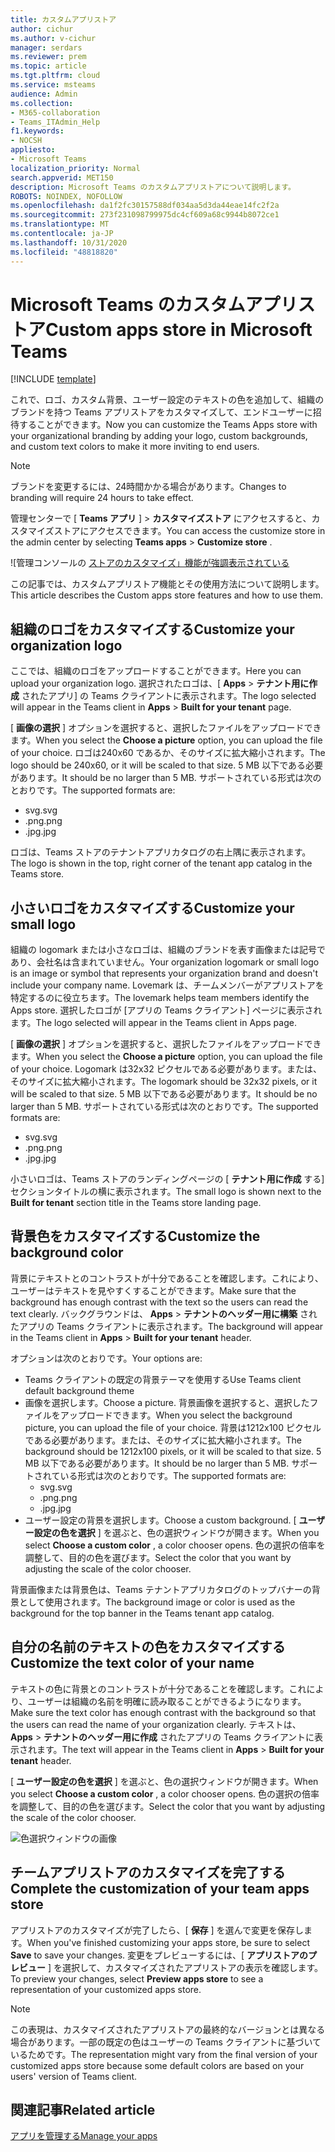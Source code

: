 ```yaml
---
title: カスタムアプリストア
author: cichur
ms.author: v-cichur
manager: serdars
ms.reviewer: prem
ms.topic: article
ms.tgt.pltfrm: cloud
ms.service: msteams
audience: Admin
ms.collection:
- M365-collaboration
- Teams_ITAdmin_Help
f1.keywords:
- NOCSH
appliesto:
- Microsoft Teams
localization_priority: Normal
search.appverid: MET150
description: Microsoft Teams のカスタムアプリストアについて説明します。
ROBOTS: NOINDEX, NOFOLLOW
ms.openlocfilehash: da1f2fc30157588df034aa5d3da44eae14fc2f2a
ms.sourcegitcommit: 273f231098799975dc4cf609a68c9944b8072ce1
ms.translationtype: MT
ms.contentlocale: ja-JP
ms.lasthandoff: 10/31/2020
ms.locfileid: "48818820"
---
```

# <a name="custom-apps-store-in-microsoft-teams"></a><span data-ttu-id="5b7bd-103">Microsoft Teams のカスタムアプリストア</span><span class="sxs-lookup"><span data-stu-id="5b7bd-103">Custom apps store in Microsoft Teams</span></span>

[!INCLUDE [template](includes/preview-feature.md)]

<span data-ttu-id="5b7bd-104">これで、ロゴ、カスタム背景、ユーザー設定のテキストの色を追加して、組織のブランドを持つ Teams アプリストアをカスタマイズして、エンドユーザーに招待することができます。</span><span class="sxs-lookup"><span data-stu-id="5b7bd-104">Now you can customize the Teams Apps store with your organizational branding by adding your logo, custom backgrounds, and custom text colors to make it more inviting to end users.</span></span>

> [!Note]
> <span data-ttu-id="5b7bd-105">ブランドを変更するには、24時間かかる場合があります。</span><span class="sxs-lookup"><span data-stu-id="5b7bd-105">Changes to branding will require 24 hours to take effect.</span></span>

<span data-ttu-id="5b7bd-106">管理センターで [ **Teams アプリ** ]  >  **カスタマイズストア** にアクセスすると、カスタマイズストアにアクセスできます。</span><span class="sxs-lookup"><span data-stu-id="5b7bd-106">You can access the customize store in the admin center by selecting **Teams apps** > **Customize store** .</span></span>

  ![管理コンソールの [ストアのカスタマイズ」機能が強調表示されている](media/customize-app-store.png)

<span data-ttu-id="5b7bd-108">この記事では、カスタムアプリストア機能とその使用方法について説明します。</span><span class="sxs-lookup"><span data-stu-id="5b7bd-108">This article describes the Custom apps store features and how to use them.</span></span>

## <a name="customize-your-organization-logo"></a><span data-ttu-id="5b7bd-109">組織のロゴをカスタマイズする</span><span class="sxs-lookup"><span data-stu-id="5b7bd-109">Customize your organization logo</span></span>

<!-- Bookmark used by Context Sensitive Help (CSH). Do not delete. -->
<span data-ttu-id="5b7bd-110"><a name="orglogo"> </a></span><span class="sxs-lookup"><span data-stu-id="5b7bd-110"><a name="orglogo"> </a></span></span>
<!-- Do not remove the bookmark link above. -->

<span data-ttu-id="5b7bd-111">ここでは、組織のロゴをアップロードすることができます。</span><span class="sxs-lookup"><span data-stu-id="5b7bd-111">Here you can upload your organization logo.</span></span> <span data-ttu-id="5b7bd-112">選択されたロゴは、[ **Apps**  >  **テナント用に作成** されたアプリ] の Teams クライアントに表示されます。</span><span class="sxs-lookup"><span data-stu-id="5b7bd-112">The logo selected will appear in the Teams client in **Apps** > **Built for your tenant** page.</span></span>

<span data-ttu-id="5b7bd-113">[ **画像の選択** ] オプションを選択すると、選択したファイルをアップロードできます。</span><span class="sxs-lookup"><span data-stu-id="5b7bd-113">When you select the **Choose a picture** option, you can upload the file of your choice.</span></span> <span data-ttu-id="5b7bd-114">ロゴは240x60 であるか、そのサイズに拡大縮小されます。</span><span class="sxs-lookup"><span data-stu-id="5b7bd-114">The logo should be 240x60, or it will be scaled to that size.</span></span> <span data-ttu-id="5b7bd-115">5 MB 以下である必要があります。</span><span class="sxs-lookup"><span data-stu-id="5b7bd-115">It should be no larger than 5 MB.</span></span> <span data-ttu-id="5b7bd-116">サポートされている形式は次のとおりです。</span><span class="sxs-lookup"><span data-stu-id="5b7bd-116">The supported formats are:</span></span>

- <span data-ttu-id="5b7bd-117">svg</span><span class="sxs-lookup"><span data-stu-id="5b7bd-117">.svg</span></span>
- <span data-ttu-id="5b7bd-118">.png</span><span class="sxs-lookup"><span data-stu-id="5b7bd-118">.png</span></span>
- <span data-ttu-id="5b7bd-119">.jpg</span><span class="sxs-lookup"><span data-stu-id="5b7bd-119">.jpg</span></span>

<span data-ttu-id="5b7bd-120">ロゴは、Teams ストアのテナントアプリカタログの右上隅に表示されます。</span><span class="sxs-lookup"><span data-stu-id="5b7bd-120">The logo is shown in the top, right corner of the tenant app catalog in the Teams store.</span></span>

## <a name="customize-your-small-logo"></a><span data-ttu-id="5b7bd-121">小さいロゴをカスタマイズする</span><span class="sxs-lookup"><span data-stu-id="5b7bd-121">Customize your small logo</span></span>

<!-- Bookmark used by Context Sensitive Help (CSH). Do not delete. -->
<span data-ttu-id="5b7bd-122"><a name="orglogomark"> </a></span><span class="sxs-lookup"><span data-stu-id="5b7bd-122"><a name="orglogomark"> </a></span></span>
<!-- Do not remove the bookmark link above. -->

<span data-ttu-id="5b7bd-123">組織の logomark または小さなロゴは、組織のブランドを表す画像または記号であり、会社名は含まれていません。</span><span class="sxs-lookup"><span data-stu-id="5b7bd-123">Your organization logomark or small logo is an image or symbol that represents your organization brand and doesn't include your company name.</span></span> <span data-ttu-id="5b7bd-124">Lovemark は、チームメンバーがアプリストアを特定するのに役立ちます。</span><span class="sxs-lookup"><span data-stu-id="5b7bd-124">The lovemark helps team members identify the Apps store.</span></span> <span data-ttu-id="5b7bd-125">選択したロゴが [アプリの Teams クライアント] ページに表示されます。</span><span class="sxs-lookup"><span data-stu-id="5b7bd-125">The logo selected will appear in the Teams client in Apps page.</span></span>

<span data-ttu-id="5b7bd-126">[ **画像の選択** ] オプションを選択すると、選択したファイルをアップロードできます。</span><span class="sxs-lookup"><span data-stu-id="5b7bd-126">When you select the **Choose a picture** option, you can upload the file of your choice.</span></span> <span data-ttu-id="5b7bd-127">Logomark は32x32 ピクセルである必要があります。または、そのサイズに拡大縮小されます。</span><span class="sxs-lookup"><span data-stu-id="5b7bd-127">The logomark should be 32x32 pixels, or it will be scaled to that size.</span></span> <span data-ttu-id="5b7bd-128">5 MB 以下である必要があります。</span><span class="sxs-lookup"><span data-stu-id="5b7bd-128">It should be no larger than 5 MB.</span></span> <span data-ttu-id="5b7bd-129">サポートされている形式は次のとおりです。</span><span class="sxs-lookup"><span data-stu-id="5b7bd-129">The supported formats are:</span></span>

- <span data-ttu-id="5b7bd-130">svg</span><span class="sxs-lookup"><span data-stu-id="5b7bd-130">.svg</span></span>
- <span data-ttu-id="5b7bd-131">.png</span><span class="sxs-lookup"><span data-stu-id="5b7bd-131">.png</span></span>
- <span data-ttu-id="5b7bd-132">.jpg</span><span class="sxs-lookup"><span data-stu-id="5b7bd-132">.jpg</span></span>

<span data-ttu-id="5b7bd-133">小さいロゴは、Teams ストアのランディングページの [ **テナント用に作成** する] セクションタイトルの横に表示されます。</span><span class="sxs-lookup"><span data-stu-id="5b7bd-133">The small logo is shown next to the **Built for tenant** section title in the Teams store landing page.</span></span>

## <a name="customize-the-background-color"></a><span data-ttu-id="5b7bd-134">背景色をカスタマイズする</span><span class="sxs-lookup"><span data-stu-id="5b7bd-134">Customize the background color</span></span>

<!-- Bookmark used by Context Sensitive Help (CSH). Do not delete. -->
<span data-ttu-id="5b7bd-135"><a name="custombackground"> </a></span><span class="sxs-lookup"><span data-stu-id="5b7bd-135"><a name="custombackground"> </a></span></span>
<!-- Do not remove the bookmark link above. -->

<span data-ttu-id="5b7bd-136">背景にテキストとのコントラストが十分であることを確認します。これにより、ユーザーはテキストを見やすくすることができます。</span><span class="sxs-lookup"><span data-stu-id="5b7bd-136">Make sure that the background has enough contrast with the text so the users can read the text clearly.</span></span> <span data-ttu-id="5b7bd-137">バックグラウンドは、 **Apps**  >  **テナントのヘッダー用に構築** されたアプリの Teams クライアントに表示されます。</span><span class="sxs-lookup"><span data-stu-id="5b7bd-137">The background will appear in the Teams client in **Apps** > **Built for your tenant** header.</span></span>

<span data-ttu-id="5b7bd-138">オプションは次のとおりです。</span><span class="sxs-lookup"><span data-stu-id="5b7bd-138">Your options are:</span></span>

- <span data-ttu-id="5b7bd-139">Teams クライアントの既定の背景テーマを使用する</span><span class="sxs-lookup"><span data-stu-id="5b7bd-139">Use Teams client default background theme</span></span>
- <span data-ttu-id="5b7bd-140">画像を選択します。</span><span class="sxs-lookup"><span data-stu-id="5b7bd-140">Choose a picture.</span></span> <span data-ttu-id="5b7bd-141">背景画像を選択すると、選択したファイルをアップロードできます。</span><span class="sxs-lookup"><span data-stu-id="5b7bd-141">When you select the background picture, you can upload the file of your choice.</span></span> <span data-ttu-id="5b7bd-142">背景は1212x100 ピクセルである必要があります。または、そのサイズに拡大縮小されます。</span><span class="sxs-lookup"><span data-stu-id="5b7bd-142">The background should be 1212x100 pixels, or it will be scaled to that size.</span></span> <span data-ttu-id="5b7bd-143">5 MB 以下である必要があります。</span><span class="sxs-lookup"><span data-stu-id="5b7bd-143">It should be no larger than 5 MB.</span></span> <span data-ttu-id="5b7bd-144">サポートされている形式は次のとおりです。</span><span class="sxs-lookup"><span data-stu-id="5b7bd-144">The supported formats are:</span></span>
  - <span data-ttu-id="5b7bd-145">svg</span><span class="sxs-lookup"><span data-stu-id="5b7bd-145">.svg</span></span>
  - <span data-ttu-id="5b7bd-146">.png</span><span class="sxs-lookup"><span data-stu-id="5b7bd-146">.png</span></span>
  - <span data-ttu-id="5b7bd-147">.jpg</span><span class="sxs-lookup"><span data-stu-id="5b7bd-147">.jpg</span></span>
- <span data-ttu-id="5b7bd-148">ユーザー設定の背景を選択します。</span><span class="sxs-lookup"><span data-stu-id="5b7bd-148">Choose a custom background.</span></span> <span data-ttu-id="5b7bd-149">[ **ユーザー設定の色を選択** ] を選ぶと、色の選択ウィンドウが開きます。</span><span class="sxs-lookup"><span data-stu-id="5b7bd-149">When you select **Choose a custom color** , a color chooser opens.</span></span> <span data-ttu-id="5b7bd-150">色の選択の倍率を調整して、目的の色を選びます。</span><span class="sxs-lookup"><span data-stu-id="5b7bd-150">Select the color that you want by adjusting the scale of the color chooser.</span></span>

<span data-ttu-id="5b7bd-151">背景画像または背景色は、Teams テナントアプリカタログのトップバナーの背景として使用されます。</span><span class="sxs-lookup"><span data-stu-id="5b7bd-151">The background image or color is used as the background for the top banner in the Teams tenant app catalog.</span></span>

## <a name="customize-the-text-color-of-your-name"></a><span data-ttu-id="5b7bd-152">自分の名前のテキストの色をカスタマイズする</span><span class="sxs-lookup"><span data-stu-id="5b7bd-152">Customize the text color of your name</span></span>

<!-- Bookmark used by Context Sensitive Help (CSH). Do not delete. -->
<span data-ttu-id="5b7bd-153"><a name="textcolor"> </a></span><span class="sxs-lookup"><span data-stu-id="5b7bd-153"><a name="textcolor"> </a></span></span>
<!-- Do not remove the bookmark link above. -->

<span data-ttu-id="5b7bd-154">テキストの色に背景とのコントラストが十分であることを確認します。これにより、ユーザーは組織の名前を明確に読み取ることができるようになります。</span><span class="sxs-lookup"><span data-stu-id="5b7bd-154">Make sure the text color has enough contrast with the background so that the users can read the name of your organization clearly.</span></span> <span data-ttu-id="5b7bd-155">テキストは、 **Apps**  >  **テナントのヘッダー用に作成** されたアプリの Teams クライアントに表示されます。</span><span class="sxs-lookup"><span data-stu-id="5b7bd-155">The text will appear in the Teams client in **Apps** > **Built for your tenant** header.</span></span>

<span data-ttu-id="5b7bd-156">[ **ユーザー設定の色を選択** ] を選ぶと、色の選択ウィンドウが開きます。</span><span class="sxs-lookup"><span data-stu-id="5b7bd-156">When you select **Choose a custom color** , a color chooser opens.</span></span> <span data-ttu-id="5b7bd-157">色の選択の倍率を調整して、目的の色を選びます。</span><span class="sxs-lookup"><span data-stu-id="5b7bd-157">Select the color that you want by adjusting the scale of the color chooser.</span></span>

 ![色選択ウィンドウの画像](media/choose-a-custom-color.png)

## <a name="complete-the-customization-of-your-team-apps-store"></a><span data-ttu-id="5b7bd-159">チームアプリストアのカスタマイズを完了する</span><span class="sxs-lookup"><span data-stu-id="5b7bd-159">Complete the customization of your team apps store</span></span>

<span data-ttu-id="5b7bd-160">アプリストアのカスタマイズが完了したら、[ **保存** ] を選んで変更を保存します。</span><span class="sxs-lookup"><span data-stu-id="5b7bd-160">When you've finished customizing your apps store, be sure to select **Save** to save your changes.</span></span>
<span data-ttu-id="5b7bd-161">変更をプレビューするには、[ **アプリストアのプレビュー** ] を選択して、カスタマイズされたアプリストアの表示を確認します。</span><span class="sxs-lookup"><span data-stu-id="5b7bd-161">To preview your changes, select **Preview apps store** to see a representation of your customized apps store.</span></span>

> [!Note]
> <span data-ttu-id="5b7bd-162">この表現は、カスタマイズされたアプリストアの最終的なバージョンとは異なる場合があります。一部の既定の色はユーザーの Teams クライアントに基づいているためです。</span><span class="sxs-lookup"><span data-stu-id="5b7bd-162">The representation might vary from the final version of your customized apps store because some default colors are based on your users' version of Teams client.</span></span>

## <a name="related-article"></a><span data-ttu-id="5b7bd-163">関連記事</span><span class="sxs-lookup"><span data-stu-id="5b7bd-163">Related article</span></span>

[<span data-ttu-id="5b7bd-164">アプリを管理する</span><span class="sxs-lookup"><span data-stu-id="5b7bd-164">Manage your apps</span></span>](manage-apps.md)
